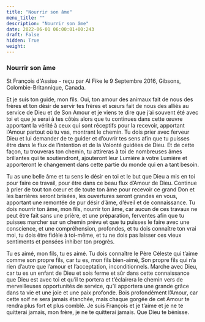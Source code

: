 ```yaml
---
title: "Nourrir son âme"
menu_title: ""
description: "Nourrir son âme"
date: 2022-06-01 06:00:01+00:243
draft: False
hidden: True
weight:
---
```

### Nourrir son âme

St François d'Assise - reçu par Al Fike le 9 Septembre 2016, Gibsons, Colombie-Britannique, Canada.

Et je suis ton guide, mon fils. Oui, ton amour des animaux fait de nous des frères et ton désir de servir tes frères et sœurs fait de nous des alliés au service de Dieu et de Son Amour et je viens te dire que j’ai souvent été avec toi et que je serai à tes côtés alors que tu continues dans cette œuvre apportant la vérité à ceux qui sont réceptifs pour la recevoir, apportant l’Amour partout où tu vas, montrant le chemin. Tu dois prier avec ferveur Dieu et lui demander de te guider et d’ouvrir tes sens afin que tu puisses être dans le flux de l’intention et de la Volonté guidées de Dieu. Et de cette façon, tu trouveras ton chemin, tu attireras à toi de nombreuses âmes brillantes qui te soutiendront, ajouteront leur Lumière à votre Lumière et apporteront le changement dans cette partie du monde qui en a tant besoin.

Tu as une belle âme et tu sens le désir en toi et le but que Dieu a mis en toi pour faire ce travail, pour être dans ce beau flux d’Amour de Dieu. Continue à prier de tout ton cœur et de toute ton âme pour recevoir ce grand Don et les barrières seront brisées, les ouvertures seront grandes en vous, apportant une remontée de pur désir d’âme, d’éveil et de connaissance. Tu dois nourrir ton âme, mon fils, nourrir ton âme, car aucun de ces travaux ne peut être fait sans une prière, et une préparation, ferventes afin que tu puisses marcher sur un chemin prévu et que tu puisses le faire avec une conscience, et une compréhension, profondes, et tu dois connaître ton vrai moi, tu dois être fidèle à toi-même, et tu ne dois pas laisser ces vieux sentiments et pensées inhiber ton progrès.

Tu es aimé, mon fils, tu es aimé. Tu dois connaître le Père Céleste qui t’aime comme son propre fils, car tu es, mon fils bien-aimé, Son propre fils qui n’a rien d’autre que l’amour et l’acceptation, inconditionnels. Marche avec Dieu, car tu es un enfant de Dieu et sois ferme et sûr dans cette connaissance que Dieu est avec toi et qu’il te portera et t’éclairera le chemin vers de merveilleuses opportunités de service, qu’il apportera une grande grâce dans ta vie et une joie et une paix profonde. Bois profondément l’Amour, car cette soif ne sera jamais étanchée, mais chaque gorgée de cet Amour te rendra plus fort et plus comblé. Je suis François et je t’aime et je ne te quitterai jamais, mon frère, je ne te quitterai jamais. Que Dieu te bénisse.

